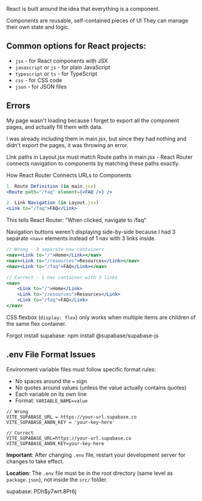 React is built around the idea that everything is a component.

Components are reusable, self-contained pieces of UI
They can manage their own state and logic.

## Common options for React projects:
- `jsx` - for React components with JSX
- `javascript` or `js` - for plain JavaScript
- `typescript` or `ts` - for TypeScript
- `css` - for CSS code
- `json` - for JSON files


## Errors

My page wasn't loading because I forget to export all the component pages, and actually fill them with data.

I was already including them in main.jsx, but since they had nothing and didn't export the pages, it was throwing an error.

Link paths in Layout.jsx must match Route paths in main.jsx - React Router connects navigation to components by matching these paths exactly.<br>

How React Router Connects URLs to Components

```jsx
1. Route Definition (in main.jsx)
<Route path="/faq" element={<FAQ />} />

2. Link Navigation (in Layout.jsx)
<Link to="/faq">FAQ</Link>
```
This tells React Router: "When clicked, navigate to /faq"

Navigation buttons weren't displaying side-by-side because I had 3 separate `<nav>` elements instead of 1 nav with 3 links inside.

```jsx
// Wrong - 3 separate nav containers
<nav><Link to="/">Home</Link></nav>
<nav><Link to="/resources">Resources</Link></nav>
<nav><Link to="/faq">FAQ</Link></nav>

// Correct - 1 nav container with 3 links
<nav>
    <Link to="/">Home</Link>
    <Link to="/resources">Resources</Link>
    <Link to="/faq">FAQ</Link>
</nav>
```
CSS flexbox (`display: flex`) only works when multiple items are children of the same flex container.

Forgot install supabase:  npm install @supabase/supabase-js

## .env File Format Issues
Environment variable files must follow specific format rules:
- No spaces around the `=` sign
- No quotes around values (unless the value actually contains quotes)
- Each variable on its own line
- Format: `VARIABLE_NAME=value`

```properties
// Wrong
VITE_SUPABASE_URL = https://your-url.supabase.co
VITE_SUPABASE_ANON_KEY = 'your-key-here'

// Correct
VITE_SUPABASE_URL=https://your-url.supabase.co
VITE_SUPABASE_ANON_KEY=your-key-here
```

**Important**: After changing `.env` file, restart your development server for changes to take effect.

**Location**: The `.env` file must be in the root directory (same level as `package.json`), not inside the `src/` folder.








supabase: PDh$y7wrt.8Pr6j